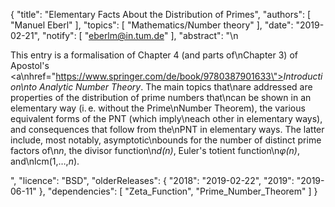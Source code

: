 {
    "title": "Elementary Facts About the Distribution of Primes",
    "authors": [
        "Manuel Eberl"
    ],
    "topics": [
        "Mathematics/Number theory"
    ],
    "date": "2019-02-21",
    "notify": [
        "eberlm@in.tum.de"
    ],
    "abstract": "\n<p>This entry is a formalisation of Chapter 4 (and parts of\nChapter 3) of Apostol's <a\nhref=\"https://www.springer.com/de/book/9780387901633\"><em>Introduction\nto Analytic Number Theory</em></a>. The main topics that\nare addressed are properties of the distribution of prime numbers that\ncan be shown in an elementary way (i.&thinsp;e. without the Prime\nNumber Theorem), the various equivalent forms of the PNT (which imply\neach other in elementary ways), and consequences that follow from the\nPNT in elementary ways. The latter include, most notably, asymptotic\nbounds for the number of distinct prime factors of\n<em>n</em>, the divisor function\n<em>d(n)</em>, Euler's totient function\n<em>&phi;(n)</em>, and\nlcm(1,&hellip;,<em>n</em>).</p>",
    "licence": "BSD",
    "olderReleases": {
        "2018": "2019-02-22",
        "2019": "2019-06-11"
    },
    "dependencies": [
        "Zeta_Function",
        "Prime_Number_Theorem"
    ]
}